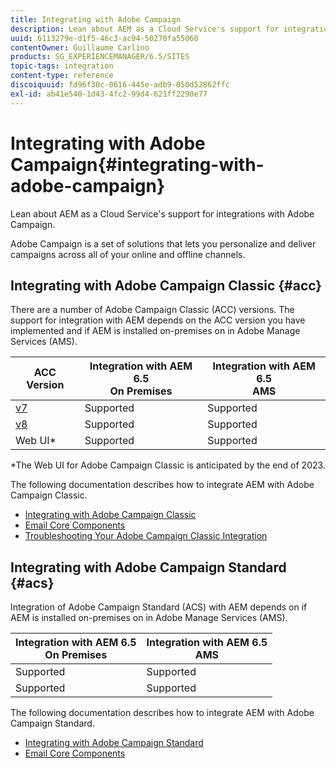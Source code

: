 ```yaml
---
title: Integrating with Adobe Campaign
description: Lean about AEM as a Cloud Service's support for integrations with Adobe Campaign.
uuid: 6113279e-d1f5-46c3-ac94-50270fa55060
contentOwner: Guillaume Carlino
products: SG_EXPERIENCEMANAGER/6.5/SITES
topic-tags: integration
content-type: reference
discoiquuid: fd96f30c-0616-445e-adb9-050d52862ffc
exl-id: ab41e540-1d43-4fc2-99d4-621ff2290e77
---
```


# Integrating with Adobe Campaign{#integrating-with-adobe-campaign}

Lean about AEM as a Cloud Service's support for integrations with Adobe Campaign.

Adobe Campaign is a set of solutions that lets you personalize and deliver campaigns across all of your online and offline channels.

## Integrating with Adobe Campaign Classic {#acc}

There are a number of Adobe Campaign Classic (ACC) versions. The support for integration with AEM depends on the ACC version you have implemented and if AEM is installed on-premises on in Adobe Manage Services (AMS).

|ACC Version|Integration with AEM 6.5 <br>On Premises|Integration with AEM 6.5<br>AMS|
|---|---|---|
|[v7](https://experienceleague.adobe.com/docs/campaign-classic.html)|Supported|Supported|
|[v8](https://experienceleague.adobe.com/docs/campaign-v8.html)|Supported|Supported|
|Web UI*|Supported|Supported|

*The Web UI for Adobe Campaign Classic is anticipated by the end of 2023.

The following documentation describes how to integrate AEM with Adobe Campaign Classic.

* [Integrating with Adobe Campaign Classic](/help/sites-administering/campaignonpremise.md)
* [Email Core Components](https://experienceleague.adobe.com/docs/experience-manager-core-components/using/email/introduction.html)
* [Troubleshooting Your Adobe Campaign Classic Integration](/help/sites-administering/troubleshooting-campaignintegration.md)

## Integrating with Adobe Campaign Standard {#acs}

Integration of Adobe Campaign Standard (ACS) with AEM depends on if AEM is installed on-premises on in Adobe Manage Services (AMS).

|Integration with AEM 6.5 <br>On Premises|Integration with AEM 6.5<br>AMS|
|---|---|
|Supported|Supported|
|Supported|Supported|

The following documentation describes how to integrate AEM with Adobe Campaign Standard.

* [Integrating with Adobe Campaign Standard](/help/sites-administering/campaignstandard.md)
* [Email Core Components](https://experienceleague.adobe.com/docs/experience-manager-core-components/using/email/introduction.html)
